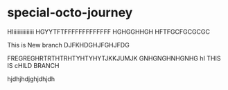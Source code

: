 # special-octo-journey

HIiiiiiiiiiiiiii
HGYYTFTFFFFFFFFFFFFF
HGHGGHHGH
HFTFGCFGCGCGC


This is New branch
DJFKHDGHJFGHJFDG



FREGREGHRTRTHTRHTYHTYHYTJKKJUMJK
GNHGNGHNHGNHG
hI THIS IS cHILD BRANCH

hjdhjhdjghjdhjdh
